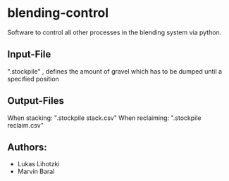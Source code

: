 # blending-control
Software to control all other processes in the blending system via python.

## Input-File
"<stockpilename>.stockpile" , defines the amount of gravel which has to be dumped until a specified position

## Output-Files
When stacking: "<stockpilename>.stockpile <timestamp> stack.csv"
When reclaiming: "<stockpilename>.stockpile <timestamp> reclaim.csv"

## Authors:
* Lukas Lihotzki
* Marvin Baral

